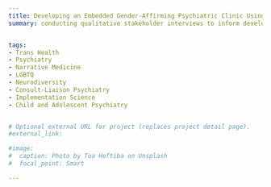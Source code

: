 ```yaml
---
title: Developing an Embedded Gender-Affirming Psychiatric Clinic Using Implementation Science Methods 
summary: conducting qualitative stakeholder interviews to inform development of pilot project comparing gender-affirming psychiatric clinic embedded within an outpatient primary care clinic to primary care management alone


tags:
- Trans Health
- Psychiatry
- Narrative Medicine
- LGBTQ
- Neurodiversity
- Consult-Liaison Psychiatry
- Implementation Science
- Child and Adolescent Psychiatry


# Optional external URL for project (replaces project detail page).
#external_link: 

#image:
#  caption: Photo by Toa Heftiba on Unsplash
#  focal_point: Smart

---
```

